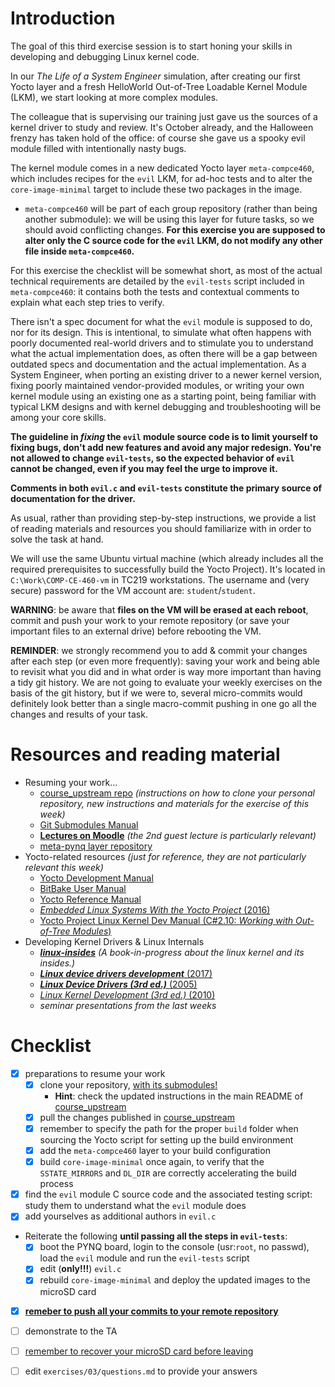 # Introduction

The goal of this third exercise session is to start honing your skills in developing and debugging Linux kernel code.

In our *The Life of a System Engineer* simulation, after creating our first Yocto layer and a fresh HelloWorld Out-of-Tree Loadable Kernel Module (LKM), we start looking at more complex modules.

The colleague that is supervising our training just gave us the sources of a kernel driver to study and review.
It's October already, and the Halloween frenzy has taken hold of the office: of course she gave us a spooky evil module filled with intentionally nasty bugs.

The kernel module comes in a new dedicated Yocto layer `meta-compce460`, which includes recipes for the `evil` LKM, for ad-hoc tests and to alter the `core-image-minimal` target to include these two packages in the image.
- `meta-compce460` will be part of each group repository (rather than being another submodule): we will be using this layer for future tasks, so we should avoid conflicting changes. **For this exercise you are supposed to alter only the C source code for the `evil` LKM, do not modify any other file inside `meta-compce460`.**

For this exercise the checklist will be somewhat short, as most of the actual technical requirements are detailed by the `evil-tests` script included in `meta-compce460`: it contains both the tests and contextual comments to explain what each step tries to verify.

There isn't a spec document for what the `evil` module is supposed to do, nor for its design.
This is intentional, to simulate what often happens with poorly documented real-world drivers and to stimulate you to understand what the actual implementation does, as often there will be a gap between outdated specs and documentation and the actual implementation.
As a System Engineer, when porting an existing driver to a newer kernel version, fixing poorly maintained vendor-provided modules, or writing your own kernel module using an existing one as a starting point, being familiar with typical LKM designs and with kernel debugging and troubleshooting will be among your core skills.

**The guideline in *fixing* the `evil` module source code is to limit yourself to fixing bugs, don't add new features and avoid any major redesign.
You're not allowed to change `evil-tests`, so the expected behavior of `evil` cannot be changed, even if you may feel the urge to improve it.**

**Comments in both `evil.c` and `evil-tests` constitute the primary source of documentation for the driver.**

As usual, rather than providing step-by-step instructions, we provide a list of reading materials and resources you should familiarize with in order to solve the task at hand.

We will use the same Ubuntu virtual machine (which already includes all the required prerequisites to successfully build the Yocto Project).
It's located in `C:\Work\COMP-CE-460-vm` in TC219 workstations.
The username and (very secure) password for the VM account are: `student`/`student`.

**WARNING**: be aware that **files on the VM will be erased at each reboot**, commit and push your work to your remote repository (or save your important files to an external drive) before rebooting the VM.

**REMINDER**: we strongly recommend you to add & commit your changes after each step (or even more frequently): saving your work and being able to revisit what you did and in what order is way more important than having a tidy git history. We are not going to evaluate your weekly exercises on the basis of the git history, but if we were to, several micro-commits would definitely look better than a single macro-commit pushing in one go all the changes and results of your task.


# Resources and reading material

- Resuming your work...
  - [course_upstream repo][course_upstream] *(instructions on how to clone your personal repository, new instructions and materials for the exercise of this week)*
  - [Git Submodules Manual][Git_Submodules]
  - [**Lectures on Moodle**][moodle.COMP.CE.460] *(the 2nd guest lecture is particularly relevant)*
  - [meta-pynq layer repository][meta-pynq]
- Yocto-related resources *(just for reference, they are not particularly relevant this week)*
  - [Yocto Development Manual][YoctoDEVMAN:cha4]
  - [BitBake User Manual][bitbakeUSRMAN]
  - [Yocto Reference Manual][YoctoREFMAN]
  - [*Embedded Linux Systems With the Yocto Project* (2016)][book:YOCTO:2016]
  - [Yocto Project Linux Kernel Dev Manual (C#2.10: *Working with Out-of-Tree Modules*)][YoctoKDEVMAN:sec2.10]
- Developing Kernel Drivers & Linux Internals
  - [***linux-insides***][book:linux-insides] *(A book-in-progress about the linux kernel and its insides.)*
  - [***Linux device drivers development*** (2017)][book:LDDD:2017]
  - [***Linux Device Drivers (3rd ed.)*** (2005)][book:LDD3:2005]
  - [*Linux Kernel Development (3rd ed.)* (2010)][book:LKD:2010]
  - *seminar presentations from the last weeks*


# Checklist

- [x] preparations to resume your work
  - [x] clone your repository, <u>with its submodules!</u>
    - **Hint**: check the updated instructions in the main README of [course_upstream]
  - [x] pull the changes published in [course_upstream]
  - [x] remember to specify the path for the proper `build` folder when sourcing the Yocto script for setting up the build environment
  - [x] add the `meta-compce460` layer to your build configuration
  - [x] build `core-image-minimal` once again, to verify that the `SSTATE_MIRRORS` and `DL_DIR` are correctly accelerating the build process
- [x] find the `evil` module C source code and the associated testing script: study them to understand what the `evil` module does
- [x] add yourselves as additional authors in `evil.c`
- Reiterate the following **until passing all the steps in `evil-tests`**:
  - [x] boot the PYNQ board, login to the console (usr:`root`, no passwd), load the `evil` module and run the `evil-tests` script
  - [x] edit (**only!!!**) `evil.c`
  - [x] rebuild `core-image-minimal` and deploy the updated images to the microSD card
- [x] <u>**remeber to push all your commits to your remote repository**</u>
- [ ] demonstrate to the TA
- [ ] <u>remember to recover your microSD card before leaving</u>
- [ ] edit `exercises/03/questions.md` to provide your answers



[course_upstream]: https://course-gitlab.tuni.fi/comp.ce.460-real-time-systems_2023-2024/course_upstream
[Git_Submodules]: https://git-scm.com/book/en/v2/Git-Tools-Submodules
[YoctoQS]: https://docs.yoctoproject.org/2.4.3/yocto-project-qs/yocto-project-qs.html
[moodle.COMP.CE.460]: https://moodle.tuni.fi/course/view.php?id=37443
[YoctoDEVMAN:cha4]: https://docs.yoctoproject.org/2.4.3/dev-manual/dev-manual.html#extendpoky
[YoctoREFMAN]: https://docs.yoctoproject.org/2.4.3/ref-manual/ref-manual.html
[YoctoKDEVMAN:sec2.10]: https://docs.yoctoproject.org/2.4.3/kernel-dev/kernel-dev.html#working-with-out-of-tree-modules
[bitbakeUSRMAN]: https://docs.yoctoproject.org/2.4.3/bitbake-user-manual/bitbake-user-manual.html
[PYNQ-Z1-REFMAN]: https://reference.digilentinc.com/_media/reference/programmable-logic/pynq-z1/pynq-rm.pdf
[meta-pynq]: https://course-gitlab.tuni.fi/comp.ce.460-real-time-systems_2023-2024/meta-pynq
[book:LDDD:2017]: https://andor.tuni.fi/permalink/358FIN_TAMPO/1j3mh4m/alma9911130510505973
[book:LDD3:2005]: https://andor.tuni.fi/permalink/358FIN_TAMPO/1kfmqvo/alma9910688435205973
[book:LKD:2010]: https://andor.tuni.fi/permalink/358FIN_TAMPO/1kfmqvo/alma9910687662305973
[book:YOCTO:2016]: https://andor.tuni.fi/permalink/358FIN_TAMPO/1kfmqvo/alma992568575305973
[book:linux-insides]: https://0xax.gitbooks.io/linux-insides/content/index.html
